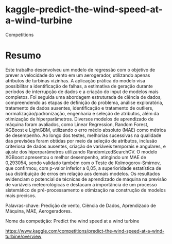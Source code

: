 # kaggle-predict-the-wind-speed-at-a-wind-turbine
 Competitions

# Resumo

Este trabalho desenvolveu um modelo de regressão com o objetivo de prever a velocidade do vento em um aerogerador, utilizando apenas atributos de turbinas vizinhas. A aplicação prática do modelo visa possibilitar a identificação de falhas, a estimativa de geração durante períodos de interrupção de dados e a criação do input de modelos mais completos. Foi seguida uma abordagem estruturada de ciência de dados, compreendendo as etapas de definição do problema, análise exploratória, tratamento de dados ausentes, identificação e tratamento de outliers, normalização/padronização, engenharia e seleção de atributos, além da otimização de hiperparâmetros. Diversos modelos de aprendizado de máquina foram avaliados, como Linear Regression, Random Forest, XGBoost e LightGBM, utilizando o erro médio absoluto (MAE) como métrica de desempenho. Ao longo dos testes, melhorias sucessivas na qualidade das previsões foram obtidas por meio da seleção de atributos, inclusão criteriosa de dados ausentes, criação de variáveis temporais e angulares, e ajuste dos hiperparâmetros utilizando RandomizedSearchCV. O modelo XGBoost apresentou o melhor desempenho, atingindo um MAE de 0,293054, sendo validado também com o Teste de Kolmogorov-Smirnov, que confirmou, com p-valor inferior a 0,05, a superioridade estatística de sua distribuição de erros em relação aos demais modelos. Os resultados evidenciam o potencial de técnicas de aprendizado de máquina na previsão de variáveis meteorológicas e destacam a importância de um processo sistemático de pré-processamento e otimização na construção de modelos mais precisos.

Palavras-chave: Predição de vento, Ciência de Dados, Aprendizado de Máquina, MAE, Aerogeradores.


Nome da competição: Predict the wind speed at a wind turbine

https://www.kaggle.com/competitions/predict-the-wind-speed-at-a-wind-turbine/overview
